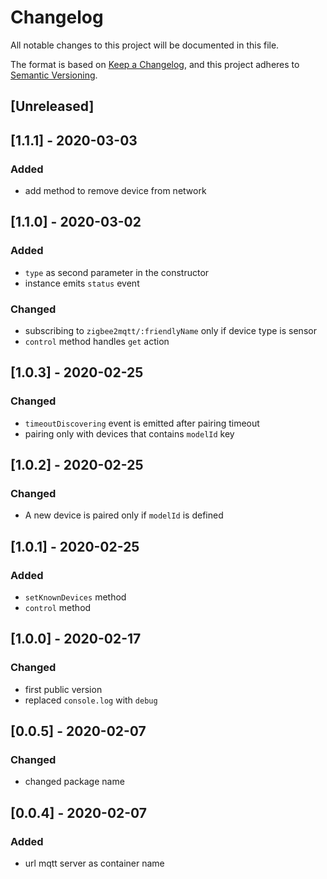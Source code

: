 # Changelog
All notable changes to this project will be documented in this file.


The format is based on [Keep a Changelog](https://keepachangelog.com/en/1.0.0/),
and this project adheres to [Semantic Versioning](https://semver.org/spec/v2.0.0.html).

## [Unreleased]

## [1.1.1] - 2020-03-03
### Added
- add method to remove device from network

## [1.1.0] - 2020-03-02
### Added
- `type` as second parameter in the constructor 
- instance emits `status` event
### Changed
- subscribing to `zigbee2mqtt/:friendlyName` only if device type is sensor
- `control` method handles `get` action

## [1.0.3] - 2020-02-25
### Changed
- `timeoutDiscovering` event is emitted after pairing timeout
- pairing only with devices that contains `modelId` key

## [1.0.2] - 2020-02-25
### Changed
- A new device is paired only if `modelId` is defined

## [1.0.1] - 2020-02-25
### Added
- `setKnownDevices` method
- `control` method

## [1.0.0] - 2020-02-17
### Changed
- first public version
- replaced `console.log` with `debug`

## [0.0.5] - 2020-02-07
### Changed
- changed package name

## [0.0.4] - 2020-02-07
### Added
- url mqtt server as container name
